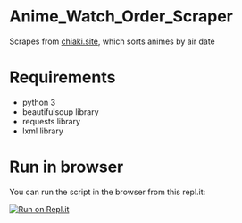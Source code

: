 # Anime_Watch_Order_Scraper
Scrapes from [chiaki.site](https://chiaki.site/), which sorts animes by air date

# Requirements
- python 3
- beautifulsoup library
- requests library
- lxml library

# Run in browser
You can run the script in the browser from this repl.it:

[![Run on Repl.it](https://repl.it/badge/github/EdZ543/Anime_Watch_Order_Scraper)](https://repl.it/github/EdZ543/Anime_Watch_Order_Scraper)
